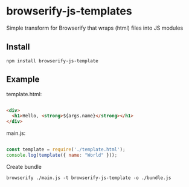 browserify-js-templates
===============

Simple transform for Browserify that wraps (html) files into JS modules

## Install

    npm install browserify-js-template

## Example
template.html:
```html

<div>
  <h1>Hello, <strong>${args.name}</strong></h1>
</div>
```

main.js:
```javascript

const template = require('./template.html');
console.log(template({ name: "World" }));
```

Create bundle
```
browserify ./main.js -t browserify-js-template -o ./bundle.js
```
